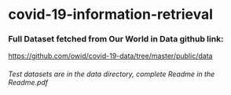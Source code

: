 # covid-19-information-retrieval

### Full Dataset fetched from Our World in Data github link:
https://github.com/owid/covid-19-data/tree/master/public/data 

###### Test datasets are in the data directory, complete Readme in the Readme.pdf
